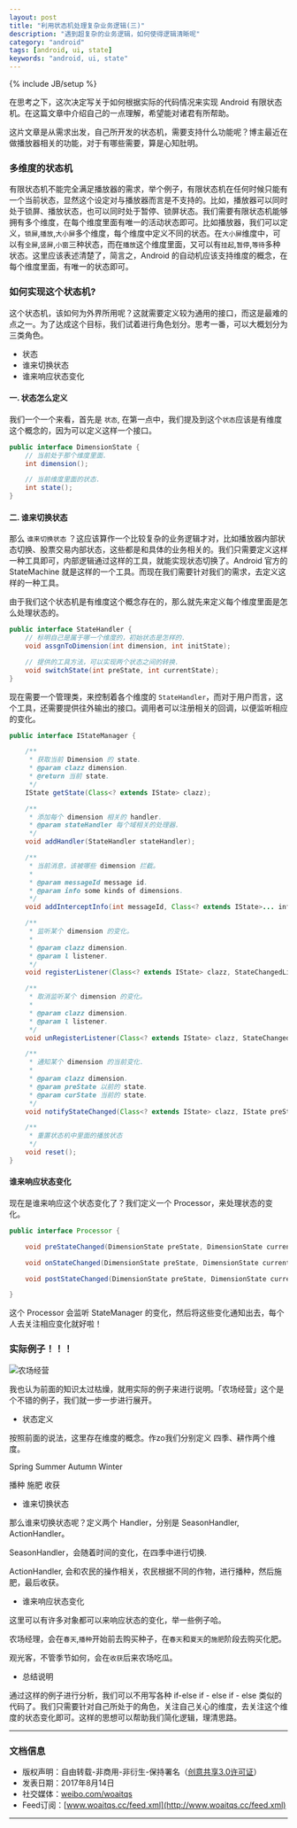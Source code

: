 ```yaml
---
layout: post
title: "利用状态机处理复杂业务逻辑(三)"
description: "遇到超复杂的业务逻辑，如何使得逻辑清晰呢"
category: "android"
tags: [android, ui, state]
keywords: "android, ui, state"
---
```

{% include JB/setup %}

在思考之下，这次决定写关于如何根据实际的代码情况来实现 Android 有限状态机。在这篇文章中介绍自己的一点理解，希望能对诸君有所帮助。

这片文章是从需求出发，自己所开发的状态机，需要支持什么功能呢？博主最近在做播放器相关的功能，对于有哪些需要，算是心知肚明。

<!--break-->

### 多维度的状态机

有限状态机不能完全满足播放器的需求，举个例子，有限状态机在任何时候只能有一个当前状态，显然这个设定对与播放器而言是不支持的。比如，播放器可以同时处于锁屏、播放状态，也可以同时处于暂停、锁屏状态。我们需要有限状态机能够拥有多个维度，在每个维度里面有唯一的活动状态即可。比如播放器，我们可以定义，`锁屏`,`播放`,`大小屏`多个维度，每个维度中定义不同的状态。在`大小屏`维度中，可以有`全屏`,`竖屏`,`小窗`三种状态，而在`播放`这个维度里面，又可以有`挂起`,`暂停`,`等待`多种状态。这里应该表述清楚了，简言之，Android 的自动机应该支持维度的概念，在每个维度里面，有唯一的状态即可。

### 如何实现这个状态机?

这个状态机，该如何为外界所用呢？这就需要定义较为通用的接口，而这是最难的点之一。为了达成这个目标，我们试着进行角色划分。思考一番，可以大概划分为三类角色。

- 状态
- 谁来切换状态
- 谁来响应状态变化

#### 一. 状态怎么定义

我们一个一个来看，首先是 `状态`, 在第一点中，我们提及到这个`状态`应该是有维度这个概念的，因为可以定义这样一个接口。

```java
public interface DimensionState {
    // 当前处于那个维度里面.
    int dimension();

    // 当前维度里面的状态.
    int state();
}
```

#### 二. 谁来切换状态

那么 `谁来切换状态` ？这应该算作一个比较复杂的业务逻辑才对，比如播放器内部状态切换、股票交易内部状态，这些都是和具体的业务相关的。我们只需要定义这样一种工具即可，内部逻辑通过这样的工具，就能实现状态切换了。Android 官方的 StateMachine 就是这样的一个工具。而现在我们需要针对我们的需求，去定义这样的一种工具。

由于我们这个状态机是有维度这个概念存在的，那么就先来定义每个维度里面是怎么处理状态的。

```java
public interface StateHandler {
    // 标明自己是属于哪一个维度的，初始状态是怎样的.
    void assgnToDimension(int dimension, int initState);

    // 提供的工具方法，可以实现两个状态之间的转换.
    void switchState(int preState, int currentState);
}
```

现在需要一个管理类，来控制着各个维度的 `StateHandler`，而对于用户而言，这个工具，还需要提供往外输出的接口。调用者可以注册相关的回调，以便监听相应的变化。

```java
public interface IStateManager {

    /**
     * 获取当前 Dimension 的 state.
     * @param clazz dimension.
     * @return 当前 state.
     */
    IState getState(Class<? extends IState> clazz);

    /**
     * 添加每个 dimension 相关的 handler.
     * @param stateHandler 每个域相关的处理器.
     */
    void addHandler(StateHandler stateHandler);

    /**
     * 当前消息，该被哪些 dimension 拦截。
     *
     * @param messageId message id.
     * @param info some kinds of dimensions.
     */
    void addInterceptInfo(int messageId, Class<? extends IState>... info);

    /**
     * 监听某个 dimension 的变化。
     *
     * @param clazz dimension.
     * @param l listener.
     */
    void registerListener(Class<? extends IState> clazz, StateChangedListener l);

    /**
     * 取消监听某个 dimension 的变化。
     *
     * @param clazz dimension.
     * @param l listener.
     */
    void unRegisterListener(Class<? extends IState> clazz, StateChangedListener l);

    /**
     * 通知某个 dimension 的当前变化.
     *
     * @param clazz dimension.
     * @param preState 以前的 state.
     * @param curState 当前的 state.
     */
    void notifyStateChanged(Class<? extends IState> clazz, IState preState, IState curState);

    /**
     * 重置状态机中里面的播放状态
     */
    void reset();
}
```

#### 谁来响应状态变化

现在是谁来响应这个状态变化了？我们定义一个 Processor，来处理状态的变化。

```java
public interface Processor {

    void preStateChanged(DimensionState preState, DimensionState currentState);

    void onStateChanged(DimensionState preState, DimensionState currentState);

    void postStateChanged(DimensionState preState, DimensionState currentState);

}
```

这个 Processor 会监听 StateManager 的变化，然后将这些变化通知出去，每个人去关注相应变化就好啦！

### 实际例子！！！

![农场经营](http://o8p68x17d.bkt.clouddn.com/former.jpeg)

我也认为前面的知识太过枯燥，就用实际的例子来进行说明。「农场经营」这个是个不错的例子，我们就一步一步进行展开。

- 状态定义

按照前面的说法，这里存在维度的概念。作zo我们分别定义 四季、耕作两个维度。

Spring Summer Autumn Winter

播种 施肥 收获

- 谁来切换状态

那么谁来切换状态呢？定义两个 Handler，分别是 SeasonHandler, ActionHandler。

SeasonHandler，会随着时间的变化，在四季中进行切换.

ActionHandler, 会和农民的操作相关，农民根据不同的作物，进行播种，然后施肥，最后收获。

- 谁来响应状态变化

这里可以有许多对象都可以来响应状态的变化，举一些例子哈。

农场经理，会在`春天`,`播种`开始前去购买种子，在`春天`和`夏天`的`施肥`阶段去购买化肥。

观光客，不管季节如何，会在`收获`后来农场吃瓜。

- 总结说明

通过这样的例子进行分析，我们可以不用写各种 if-else if - else if - else 类似的代码了。我们只需要针对自己所处于的角色，关注自己关心的维度，去关注这个维度的状态变化即可。这样的思想可以帮助我们简化逻辑，理清思路。


-----------------

### 文档信息

* 版权声明：自由转载-非商用-非衍生-保持署名（[创意共享3.0许可证](http://creativecommons.org/licenses/by-nc-nd/3.0/deed.zh)）
* 发表日期：2017年8月14日
* 社交媒体：[weibo.com/woaitqs](http://weibo.com/woaitqs)
* Feed订阅：[www.woaitqs.cc/feed.xml](http://www.woaitqs.cc/feed.xml)

-----------------